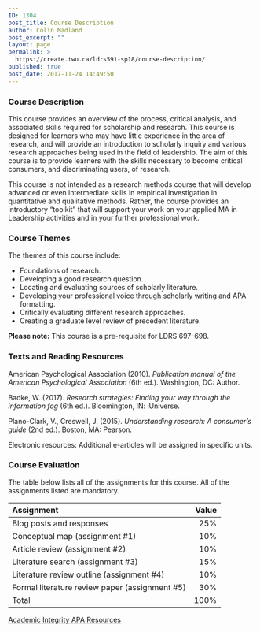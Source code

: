 ```yaml
---
ID: 1304
post_title: Course Description
author: Colin Madland
post_excerpt: ""
layout: page
permalink: >
  https://create.twu.ca/ldrs591-sp18/course-description/
published: true
post_date: 2017-11-24 14:49:50
---
```

<h3>Course Description</h3>

This course provides an overview of the process, critical analysis, and associated skills required for scholarship and research. This course is designed for learners who may have little experience in the area of research, and will provide an introduction to scholarly inquiry and various research approaches being used in the field of leadership. The aim of this course is to provide learners with the skills necessary to become critical consumers, and discriminating users, of research.

This course is not intended as a research methods course that will develop advanced or even intermediate skills in empirical investigation in quantitative and qualitative methods. Rather, the course provides an introductory “toolkit” that will support your work on your applied MA in Leadership activities and in your further professional work.

<h3>Course Themes</h3>

The themes of this course include:

<ul>
<li>Foundations of research.</li>
<li>Developing a good research question.</li>
<li>Locating and evaluating sources of scholarly literature.</li>
<li>Developing your professional voice through scholarly writing and APA formatting.</li>
<li>Critically evaluating different research approaches.</li>
<li>Creating a graduate level review of precedent literature.</li>
</ul>

<strong>Please note:</strong> This course is a pre-requisite for LDRS 697-698.

<h3>Texts and Reading Resources</h3>

American Psychological Association (2010). <em>Publication manual of the American Psychological Association</em> (6th ed.). Washington, DC: Author.

Badke, W. (2017). <em>Research strategies: Finding your way through the information fog</em> (6th ed.). Bloomington, IN: iUniverse.

Plano-Clark, V., Creswell, J. (2015). <em>Understanding research: A consumer’s guide</em> (2nd ed.). Boston, MA: Pearson.

Electronic resources: Additional e-articles will be assigned in specific units.

<h3>Course Evaluation</h3>

The table below lists all of the assignments for this course. All of the assignments listed are mandatory.

<table>
<thead>
<tr>
  <th align="left">Assignment</th>
  <th align="right">Value</th>
</tr>
</thead>
<tbody>
<tr>
  <td align="left">Blog posts and responses</td>
  <td align="right">25%</td>
</tr>
<tr>
  <td align="left">Conceptual map (assignment #1)</td>
  <td align="right">10%</td>
</tr>
<tr>
  <td align="left">Article review (assignment #2)</td>
  <td align="right">10%</td>
</tr>
<tr>
  <td align="left">Literature search (assignment #3)</td>
  <td align="right">15%</td>
</tr>
<tr>
  <td align="left">Literature review outline (assignment #4)</td>
  <td align="right">10%</td>
</tr>
<tr>
  <td align="left">Formal literature review paper (assignment #5)</td>
  <td align="right">30%</td>
</tr>
<tr>
  <td align="left">Total</td>
  <td align="right">100%</td>
</tr>
</tbody>
</table><!--themify_builder_static--><a href="https://create.twu.ca/ldrs591-sp18/academic-integrity" > Academic Integrity </a> <a href="https://create.twu.ca/ldrs591-sp18/apa-resources" > APA Resources </a><!--/themify_builder_static-->